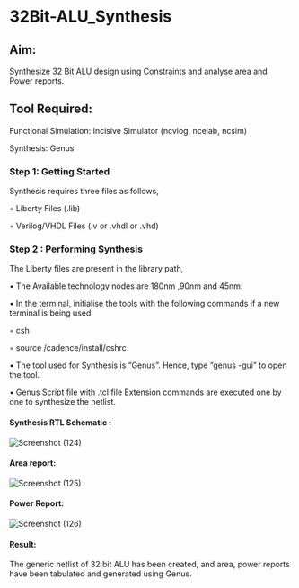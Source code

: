 # 32Bit-ALU_Synthesis

## Aim:

Synthesize 32 Bit ALU design using Constraints and analyse area and Power reports.

## Tool Required:

Functional Simulation: Incisive Simulator (ncvlog, ncelab, ncsim)

Synthesis: Genus

### Step 1: Getting Started

Synthesis requires three files as follows,

◦ Liberty Files (.lib)

◦ Verilog/VHDL Files (.v or .vhdl or .vhd)

### Step 2 : Performing Synthesis

The Liberty files are present in the library path,

• The Available technology nodes are 180nm ,90nm and 45nm.

• In the terminal, initialise the tools with the following commands if a new terminal is being
used.

◦ csh

◦ source /cadence/install/cshrc

• The tool used for Synthesis is “Genus”. Hence, type “genus -gui” to open the tool.

• Genus Script file with .tcl file Extension commands are executed one by one to synthesize the netlist.


#### Synthesis RTL Schematic :
![Screenshot (124)](https://github.com/user-attachments/assets/8c336715-3ccc-4fde-8dad-995c581c76da)

#### Area report:
![Screenshot (125)](https://github.com/user-attachments/assets/eb77b50c-3455-441d-843a-af706690b900)


#### Power Report:
![Screenshot (126)](https://github.com/user-attachments/assets/c26a8cad-0f37-43ed-b483-2b06990a1d29)

#### Result: 

The generic netlist of 32 bit ALU  has been created, and area, power reports have been tabulated and generated using Genus.
